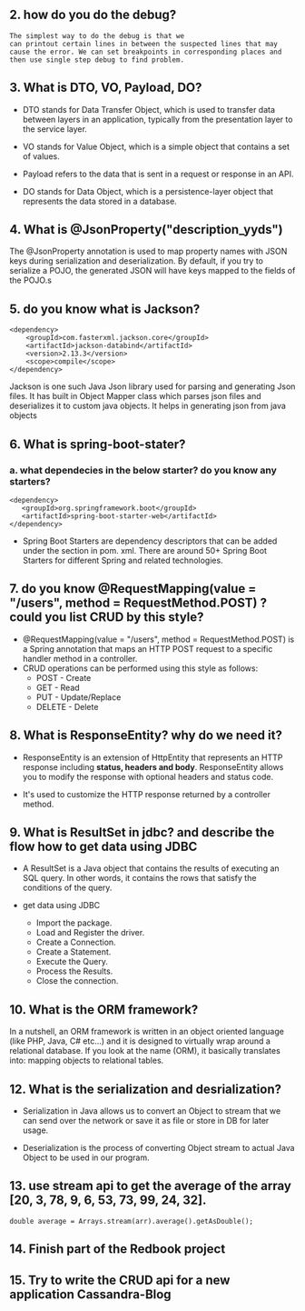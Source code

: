 ## 2.  how do you do the debug?
    The simplest way to do the debug is that we 
    can printout certain lines in between the suspected lines that may cause the error. We can set breakpoints in corresponding places and then use single step debug to find problem.

## 3.  What is DTO, VO, Payload, DO?
- DTO stands for Data Transfer Object, which is used to transfer data between layers in an application, typically from the presentation layer to the service layer. 
    
- VO stands for Value Object, which is a simple object that contains a set of values. 

- Payload refers to the data that is sent in a request or response in an API. 

- DO stands for Data Object, which is a persistence-layer object that represents the data stored in a database.

## 4.  What is @JsonProperty("description_yyds")
The @JsonProperty annotation is used to map property names with JSON keys during serialization and deserialization. By default, if you try to serialize a POJO, the generated JSON will have keys mapped to the fields of the POJO.s

## 5.  do you know what is Jackson?
```
<dependency>
    <groupId>com.fasterxml.jackson.core</groupId>
    <artifactId>jackson-databind</artifactId>
    <version>2.13.3</version>
    <scope>compile</scope>
</dependency>
```

Jackson is one such Java Json library used for parsing and generating Json files. It has built in Object Mapper class which parses json files and deserializes it to custom java objects. It helps in generating json from java objects

## 6.  What is spring-boot-stater? 
### a. what dependecies in the below starter? do you know any starters?
```
<dependency>
   <groupId>org.springframework.boot</groupId>
   <artifactId>spring-boot-starter-web</artifactId>
</dependency>
```
- Spring Boot Starters are dependency descriptors that can be added under the <dependencies> section in pom. xml. There are around 50+ Spring Boot Starters for different Spring and related technologies.

## 7. do you know  @RequestMapping(value = "/users", method = RequestMethod.POST) ? could you list CRUD by this style?
- @RequestMapping(value = "/users", method = RequestMethod.POST) is a Spring annotation that maps an HTTP POST request to a specific handler method in a controller. 
- CRUD operations can be performed using this style as follows:
    - POST - Create
    - GET - Read
    - PUT - Update/Replace
    - DELETE - Delete

## 8.  What is ResponseEntity? why do we need it?
- ResponseEntity is an extension of HttpEntity that represents an HTTP response including **status, headers and body**. ResponseEntity allows you to modify the response with optional headers and status code. 

- It's used to customize the HTTP response returned by a controller method.


## 9.  What is ResultSet in jdbc? and describe the flow how to get data using JDBC
- A ResultSet is a Java object that contains the results of executing an SQL query. In other words, it contains the rows that satisfy the conditions of the query. 

- get data using JDBC
    - Import the package.
    - Load and Register the driver.
    - Create a Connection.
    - Create a Statement.
    - Execute the Query.
    - Process the Results.
    - Close the connection.

## 10. What is the ORM framework?
In a nutshell, an ORM framework is written in an object oriented language (like PHP, Java, C# etc…) and it is designed to virtually wrap around a relational database. If you look at the name (ORM), it basically translates into: mapping objects to relational tables.


## 12. What is the serialization and desrialization?
- Serialization in Java allows us to convert an Object to stream that we can send over the network or save it as file or store in DB for later usage. 

- Deserialization is the process of converting Object stream to actual Java Object to be used in our program.

## 13. use stream api to get the average of the array [20, 3, 78, 9, 6, 53, 73, 99, 24, 32].
    double average = Arrays.stream(arr).average().getAsDouble();

## 14. Finish part of the Redbook project

## 15. Try to write the CRUD api for a new application Cassandra-Blog